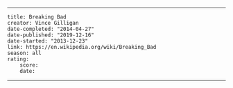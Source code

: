 ---

    title: Breaking Bad
    creator: Vince Gilligan
    date-completed: "2014-04-27"
    date-published: "2019-12-16"
    date-started: "2013-12-23"
    link: https://en.wikipedia.org/wiki/Breaking_Bad
    season: all
    rating:
        score:
        date:

---